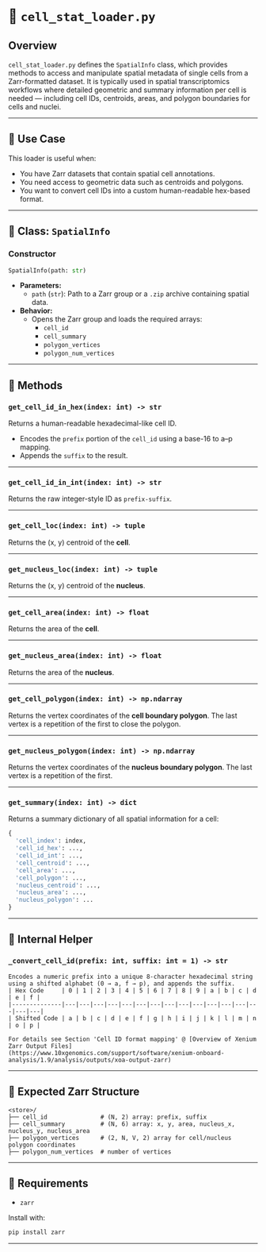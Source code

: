 
# 🧬 `cell_stat_loader.py`

## Overview

`cell_stat_loader.py` defines the `SpatialInfo` class, which provides methods to access and manipulate spatial metadata of single cells from a Zarr-formatted dataset. It is typically used in spatial transcriptomics workflows where detailed geometric and summary information per cell is needed — including cell IDs, centroids, areas, and polygon boundaries for cells and nuclei.

---

## 📘 Use Case

This loader is useful when:

- You have Zarr datasets that contain spatial cell annotations.
- You need access to geometric data such as centroids and polygons.
- You want to convert cell IDs into a custom human-readable hex-based format.

---

## 📄 Class: `SpatialInfo`

### Constructor

```python
SpatialInfo(path: str)
```

- **Parameters:**
  - `path` (`str`): Path to a Zarr group or a `.zip` archive containing spatial data.
- **Behavior:**
  - Opens the Zarr group and loads the required arrays:
    - `cell_id`
    - `cell_summary`
    - `polygon_vertices`
    - `polygon_num_vertices`

---

## 🔧 Methods

### `get_cell_id_in_hex(index: int) -> str`

Returns a human-readable hexadecimal-like cell ID.

- Encodes the `prefix` portion of the `cell_id` using a base-16 to a–p mapping.
- Appends the `suffix` to the result.

---

### `get_cell_id_in_int(index: int) -> str`

Returns the raw integer-style ID as `prefix-suffix`.

---

### `get_cell_loc(index: int) -> tuple`

Returns the (x, y) centroid of the **cell**.

---

### `get_nucleus_loc(index: int) -> tuple`

Returns the (x, y) centroid of the **nucleus**.

---

### `get_cell_area(index: int) -> float`

Returns the area of the **cell**.

---

### `get_nucleus_area(index: int) -> float`

Returns the area of the **nucleus**.

---

### `get_cell_polygon(index: int) -> np.ndarray`

Returns the vertex coordinates of the **cell boundary polygon**. The last vertex is a repetition of the first to close the polygon.

---

### `get_nucleus_polygon(index: int) -> np.ndarray`

Returns the vertex coordinates of the **nucleus boundary polygon**. The last vertex is a repetition of the first.

---

### `get_summary(index: int) -> dict`

Returns a summary dictionary of all spatial information for a cell:

```python
{
  'cell_index': index,
  'cell_id_hex': ..., 
  'cell_id_int': ...,
  'cell_centroid': ...,
  'cell_area': ...,
  'cell_polygon': ...,
  'nucleus_centroid': ...,
  'nucleus_area': ...,
  'nucleus_polygon': ...
}
```

---

## 🧠 Internal Helper

### `_convert_cell_id(prefix: int, suffix: int = 1) -> str`

    Encodes a numeric prefix into a unique 8-character hexadecimal string using a shifted alphabet (0 → a, f → p), and appends the suffix.
    | Hex Code     | 0 | 1 | 2 | 3 | 4 | 5 | 6 | 7 | 8 | 9 | a | b | c | d | e | f |
    |--------------|---|---|---|---|---|---|---|---|---|---|---|---|---|---|---|---|
    | Shifted Code | a | b | c | d | e | f | g | h | i | j | k | l | m | n | o | p |

    For details see Section 'Cell ID format mapping' @ [Overview of Xenium Zarr Output Files](https://www.10xgenomics.com/support/software/xenium-onboard-analysis/1.9/analysis/outputs/xoa-output-zarr)
---

## 📂 Expected Zarr Structure

```
<store>/
├── cell_id               # (N, 2) array: prefix, suffix
├── cell_summary          # (N, 6) array: x, y, area, nucleus_x, nucleus_y, nucleus_area
├── polygon_vertices      # (2, N, V, 2) array for cell/nucleus polygon coordinates
├── polygon_num_vertices  # number of vertices
```

---

## 🧪 Requirements

- `zarr`

Install with:

```bash
pip install zarr
```

---
